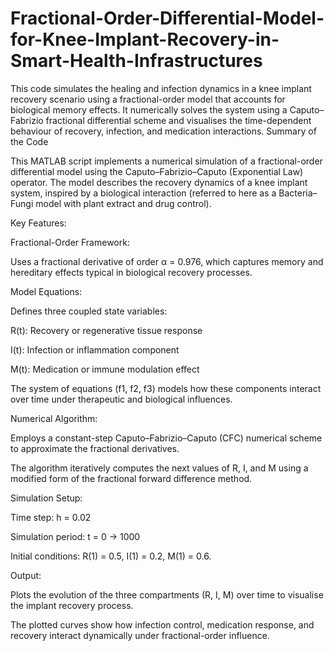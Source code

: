 # Fractional-Order-Differential-Model-for-Knee-Implant-Recovery-in-Smart-Health-Infrastructures
This code simulates the healing and infection dynamics in a knee implant recovery scenario using a fractional-order model that accounts for biological memory effects. It numerically solves the system using a Caputo–Fabrizio fractional differential scheme and visualises the time-dependent behaviour of recovery, infection, and medication interactions.
Summary of the Code

This MATLAB script implements a numerical simulation of a fractional-order differential model using the Caputo–Fabrizio–Caputo (Exponential Law) operator. The model describes the recovery dynamics of a knee implant system, inspired by a biological interaction (referred to here as a Bacteria–Fungi model with plant extract and drug control).

Key Features:

Fractional-Order Framework:

Uses a fractional derivative of order α = 0.976, which captures memory and hereditary effects typical in biological recovery processes.

Model Equations:

Defines three coupled state variables:

R(t): Recovery or regenerative tissue response

I(t): Infection or inflammation component

M(t): Medication or immune modulation effect

The system of equations (f1, f2, f3) models how these components interact over time under therapeutic and biological influences.

Numerical Algorithm:

Employs a constant-step Caputo–Fabrizio–Caputo (CFC) numerical scheme to approximate the fractional derivatives.

The algorithm iteratively computes the next values of R, I, and M using a modified form of the fractional forward difference method.

Simulation Setup:

Time step: h = 0.02

Simulation period: t = 0 → 1000

Initial conditions: R(1) = 0.5, I(1) = 0.2, M(1) = 0.6.

Output:

Plots the evolution of the three compartments (R, I, M) over time to visualise the implant recovery process.

The plotted curves show how infection control, medication response, and recovery interact dynamically under fractional-order influence.
